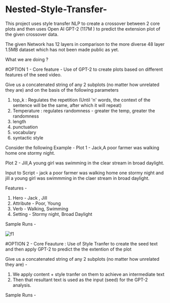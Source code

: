 # Nested-Style-Transfer-
This project uses style transfer NLP to create a crossover between 2 core plots and then uses Open AI GPT-2  (117M ) to predict the extension plot of the given crossover data.  

The given Network has 12 layers in comparison to the more diverse 48 layer 1.5MB dataset which has not been made public as yet. 


What we are doing ? 

#OPTION 1 - Core feature - Use of GPT-2 to create plots based on different features of the seed video. 

Give us a concatenated string of any 2 subplots (no matter how unrelated they are) and on the basis of the following parameters 
1. top_k : Regulates the repetition (Until 'n' words, the context of the sentence will be the same, after which it will repeat)
2. Temperature : regulates randomness - greater the temp, greater the randomness 
3. length 
4. punctuation
5. vocabulary
6. syntactic style 


Consider the following Example - 
Plot 1 - Jack,A poor farmer was walking home one stormy night. 

Plot 2 - Jill,A young girl was swimming in the clear stream in broad daylight.

Input to Script - jack a poor farmer was walking home one stormy night and jill a young girl was swimmming in the claer stream in broad daylight. 

Features - 
1. Hero - Jack , Jill
2. Attribute - Poor, Young 
3. Verb - Walking, Swimming 
4. Setting - Stormy night, Broad Daylight

Sample Runs - 

![f1](https://user-images.githubusercontent.com/31439716/54006136-17a8c080-4182-11e9-86b8-3f16ca0ca159.jpeg)



















#OPTION 2 - Core Feauture : Use of Style Tranfer to create the seed text and then apply GPT-2 to predict the the extention of the plot 

Give us a concatenated string of any 2 subplots (no matter how unrelated they are) - 

1. We apply content + style tranfer on them to achieve an intermediate text 
2. Then that resultant text is used as the input (seed) for the GPT-2 analysis. 


Sample Runs - 

